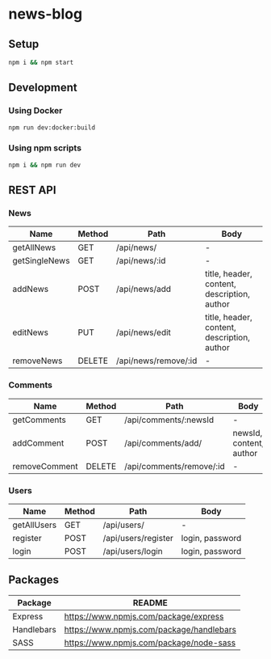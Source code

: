 # news-blog


## Setup

```sh
npm i && npm start
```
## Development

### Using Docker

```sh
npm run dev:docker:build
```

### Using npm scripts

```sh
npm i && npm run dev
```

## REST API

### News
| Name  | Method | Path | Body |
| ----- | ------ | ---- | ---- |
| getAllNews | GET | /api/news/ | -
| getSingleNews | GET | /api/news/:id | -
| addNews | POST | /api/news/add | title, header, content, description, author
| editNews | PUT | /api/news/edit | title, header, content, description, author
| removeNews | DELETE | /api/news/remove/:id | -

### Comments
| Name | Method | Path | Body |
| ---- | ------ | ---- | ---- |
| getComments | GET | /api/comments/:newsId | -
| addComment | POST | /api/comments/add/ | newsId, content, author
| removeComment | DELETE | /api/comments/remove/:id | -

### Users
| Name | Method | Path | Body |
| ---- | ------ | ---- | ---- |
| getAllUsers | GET | /api/users/ | -
| register | POST | /api/users/register | login, password
| login  | POST | /api/users/login | login, password

## Packages

| Package | README |
| ------ | ------ |
| Express | https://www.npmjs.com/package/express |
| Handlebars | https://www.npmjs.com/package/handlebars |
| SASS | https://www.npmjs.com/package/node-sass |
